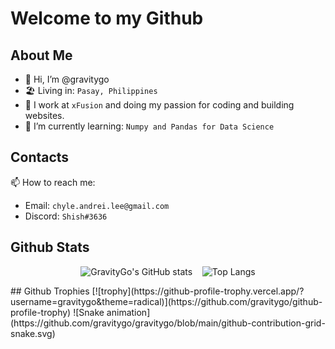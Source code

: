 # Welcome to my Github
## About Me
- 👋 Hi, I’m @gravitygo
- 🏖 Living in: `Pasay, Philippines` 
- 🏹 I work at `xFusion` and doing my passion for coding and building websites.
- 🌱 I’m currently learning: `Numpy and Pandas for Data Science`
## Contacts
📫 How to reach me:
- Email: `chyle.andrei.lee@gmail.com`
- Discord: `Shish#3636`
## Github Stats
<p align="center">
  <img src="https://github-readme-stats.vercel.app/api?username=gravitygo&show_icons=true&theme=radical" alt="GravityGo's GitHub stats" />
  &nbsp;&nbsp;
  <img src="https://github-readme-stats.vercel.app/api/top-langs/?username=gravitygo&theme=radical" alt="Top Langs" />
</p>
## Github Trophies
[![trophy](https://github-profile-trophy.vercel.app/?username=gravitygo&theme=radical)](https://github.com/gravitygo/github-profile-trophy)
![Snake animation](https://github.com/gravitygo/gravitygo/blob/main/github-contribution-grid-snake.svg)
<!---
gravitygo/gravitygo is a ✨ special ✨ repository because its `README.md` (this file) appears on your GitHub profile.
You can click the Preview link to take a look at your changes.
--->
